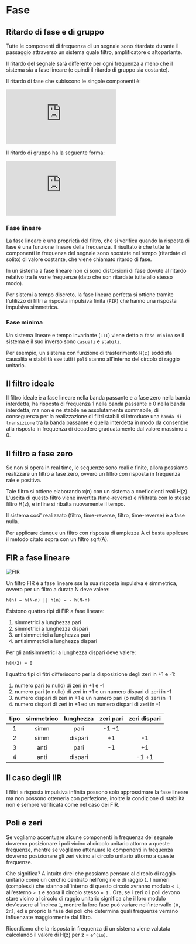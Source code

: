 # Fase

## Ritardo di fase e di gruppo

Tutte le componenti di frequenza di un segnale sono ritardate durante il
passaggio attraverso un sistema quale filtro, amplificatore o altoparlante.

Il ritardo del segnale sarà differente per ogni frequenza a meno che il
sistema sia a fase lineare (e quindi il ritardo di gruppo sia costante).

Il ritardo di fase che subiscono le singole componenti è: 

![Phase_Delay](http://latex.codecogs.com/gif.latex?tp%28%5Comega%29%20%3D%20-%20%5Cfrac%7B%5CTheta%28%5Comega%29%7D%7B%5Comega%7D)

Il ritardo di gruppo ha la seguente forma: 

![Group_Delay](http://latex.codecogs.com/gif.latex?tg%28%5Comega%29%20%3D%20-%20%5Cfrac%7Bd%5CTheta%28%5Comega%29%7D%7Bd%5Comega%7D)

### Fase lineare

La fase lineare è una proprietà del filtro, che si verifica quando la risposta
di fase è una funzione lineare della frequenza. Il risultato è che tutte le
componenti in frequenza del segnale sono spostate nel tempo (ritardate di
solito) di valore costante, che viene chiamato ritardo di fase.

In un sistema a fase lineare non ci sono distorsioni di fase dovute al ritardo
relativo tra le varie frequenze (dato che son ritardate tutte allo stesso modo).

Per sistemi a tempo discreto, la fase lineare perfetta si ottiene tramite
l'utilizzo di filtri a risposta impulsiva finita (`FIR`) che hanno una risposta
impulsiva simmetrica.

### Fase minima

Un sistema lineare e tempo invariante (`LTI`) viene detto a `fase minima` se il
sistema e il suo inverso sono `casuali` e `stabili`.

Per esempio, un sistema con funzione di trasferimento `H(z)` soddisfa causalità
e stabilità sse tutti i `poli` stanno all'interno del circolo di raggio
unitario.

## Il filtro ideale

Il filtro ideale è a fase lineare nella banda passante e a fase zero nella banda
interdetta, ha risposta di frequenza 1 nella banda passante e 0 nella banda
interdetta, ma non è ne stabile ne assolutamente sommabile, di conseguenza per
la realizzazione di filtri stabili si introduce una `banda di transizione` tra
la banda passante e quella interdetta in modo da consentire alla risposta in
frequenza di decadere graduatamente dal valore massimo a 0. 

## Il filtro a fase zero

Se non si opera in real time, le sequenze sono reali e finite, allora possiamo
realizzare un filtro a fase zero, ovvero un filtro con risposta in frequenza
rale e positiva. 

Tale filtro si ottiene elaborando x(n) con un sistema a coeficcienti reali H(z).
L'uscita di questo filtro viene invertita (time-reverse) e rifiltrata con lo
stesso filtro H(z), e infine si ribalta nuovamente il tempo.

Il sistema cosi' realizzato (filtro, time-reverse, filtro, time-reverse) è a
fase nulla.

Per applicare dunque un filtro con risposta di ampiezza A ci basta applicare il
metodo citato sopra con un filtro sqrt(A).

## FIR a fase lineare

![FIR](https://upload.wikimedia.org/wikipedia/commons/thumb/9/9b/FIR_Filter.svg/800px-FIR_Filter.svg.png)

Un filtro FIR è a fase lineare sse la sua risposta impulsiva è simmetrica,
ovvero per un filtro a durata N deve valere: 

    h(n) = h(N-n) || h(n) = - h(N-n)

Esistono quattro tipi di FIR a fase lineare:

1. simmetrici a lunghezza pari
2. simmetrici a lunghezza dispari
3. antisimmetrici a lunghezza pari 
4. antisimmetrici a lunghezza dispari

Per gli antisimmetrici a lunghezza dispari deve valere:
    
    h(N/2) = 0

I quattro tipi di fitri differiscono per la disposizione degli zeri in +1 e -1:

1. numero pari (o nullo) di zeri in +1 e -1 
2. numero pari (o nullo) di zeri in +1 e un numero dispari di zeri in
   -1
3. numero dispari di zeri in +1 e un numero pari (o nullo) di zeri in
   -1
4. numero dispari di zeri in +1 ed un numero dispari di zeri in -1


| tipo | simmetrico | lunghezza | zeri pari  | zeri dispari |
|:----:|:----------:|:---------:|:----------:|:------------:|
| 1    |    simm    |   pari    |  -1 +1     |              |
| 2    |    simm    |  dispari  |    +1      |      -1      |
| 3    |    anti    |   pari    |    -1      |      +1      |
| 4    |    anti    |  dispari  |            |    -1 +1     |

## Il caso degli IIR

I filtri a risposta impulsiva infinita possono solo approssimare la fase lineare
ma non possono ottenerla con perfezione, inoltre la condizione di stabilità non
è sempre verificata come nel caso dei FIR.

## Poli e zeri

Se vogliamo accentuare alcune componenti in frequenza del segnale dovremo
posizionare i poli vicino al circolo unitario attorno a queste frequenze, mentre
se vogliamo attenuare le componenti in frequenza dovremo posizionare gli zeri
vicino al circolo unitario attorno a queste frequenze.

Che significa? A intuito direi che possiamo pensare al circolo di raggio unitario come un cerchio centrato nell'origine e di raggio `1`. I numeri (complessi) che stanno all'interno di questo circolo avranno modulo `< 1`, all'esterno `> 1` e sopra il circolo stesso `= 1` . Ora, se i zeri o i poli devono stare vicino al circolo di raggio unitario significa che il loro modulo dev'essere all'incirca `1`, mentre la loro fase può variare nell'intervallo `[0, 2π]`, ed è proprio la fase dei poli che determina quali frequenze verrano influenzate maggiormente dal filtro.

Ricordiamo che la risposta in frequenza di un sistema viene valutata calcolando il valore di H(z) per z = `e^(iω)`.
